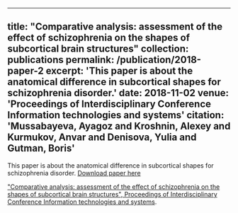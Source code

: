 ---
title: "Comparative analysis: assessment of the effect of schizophrenia on the shapes of subcortical brain structures"
collection: publications
permalink: /publication/2018-paper-2
excerpt: 'This paper is about the anatomical difference in subcortical shapes for schizophrenia disorder.'
date: 2018-11-02
venue: 'Proceedings of Interdisciplinary Conference Information technologies and systems'
citation: 'Mussabayeva, Ayagoz and Kroshnin, Alexey and Kurmukov, Anvar and Denisova, Yulia and Gutman, Boris'
 ---
This paper is about the anatomical difference in subcortical shapes for schizophrenia disorder. [Download paper here](http://ayagoz.github.io/files/paper2.pdf)


["Comparative analysis: assessment of the effect of schizophrenia on the shapes of subcortical brain structures", Proceedings of Interdisciplinary Conference Information technologies and systems](http://itas2018.iitp.ru/media/papers/1570496250.pdf).
